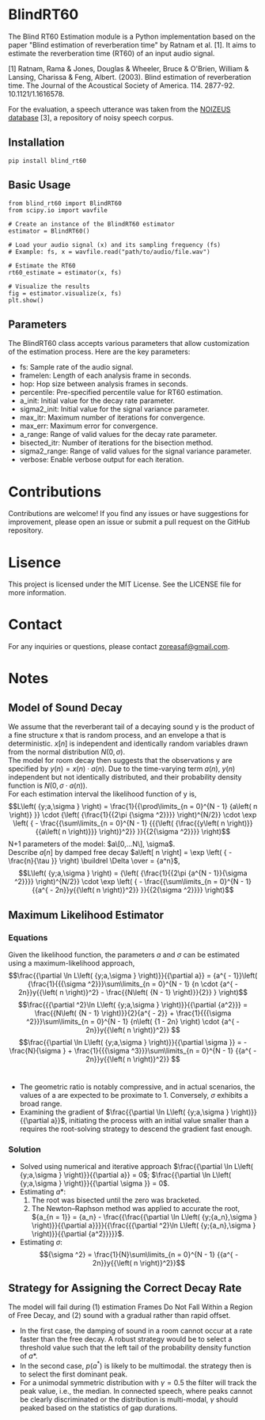 # BlindRT60
The Blind RT60 Estimation module is a Python implementation based on the paper "Blind estimation of reverberation time" by Ratnam et al. [1]. It aims to estimate the reverberation time (RT60) of an input audio signal.

[1] Ratnam, Rama & Jones, Douglas & Wheeler, Bruce & O'Brien, William & Lansing, Charissa & Feng, Albert. (2003). Blind estimation of reverberation time. The Journal of the Acoustical Society of America. 114. 2877-92. 10.1121/1.1616578. 

For the evaluation, a speech utterance was taken from the
[NOIZEUS database](https://ecs.utdallas.edu/loizou/speech/noizeus/) [3], a repository of noisy speech corpus.

## Installation
```
pip install blind_rt60
```

## Basic Usage
```
from blind_rt60 import BlindRT60
from scipy.io import wavfile

# Create an instance of the BlindRT60 estimator
estimator = BlindRT60()

# Load your audio signal (x) and its sampling frequency (fs)
# Example: fs, x = wavfile.read("path/to/audio/file.wav")

# Estimate the RT60
rt60_estimate = estimator(x, fs)

# Visualize the results
fig = estimator.visualize(x, fs)
plt.show()
```

## Parameters
The BlindRT60 class accepts various parameters that allow customization of the estimation process. Here are the key parameters:

* fs: Sample rate of the audio signal.
* framelen: Length of each analysis frame in seconds.
* hop: Hop size between analysis frames in seconds.
* percentile: Pre-specified percentile value for RT60 estimation.
* a_init: Initial value for the decay rate parameter.
* sigma2_init: Initial value for the signal variance parameter.
* max_itr: Maximum number of iterations for convergence.
* max_err: Maximum error for convergence.
* a_range: Range of valid values for the decay rate parameter.
* bisected_itr: Number of iterations for the bisection method.
* sigma2_range: Range of valid values for the signal variance parameter.
* verbose: Enable verbose output for each iteration.

# Contributions
Contributions are welcome! If you find any issues or have suggestions for improvement, please open an issue or submit a pull request on the GitHub repository.

# Lisence
This project is licensed under the MIT License. See the LICENSE file for more information.

# Contact
For any inquiries or questions, please contact zoreasaf@gmail.com.


# Notes

## Model of Sound Decay
We assume that the reverberant tail of a decaying sound
y is the product of a fine structure x that is random process, and an envelope a that is deterministic. $x\left[ n \right]$ is independent and identically random variables drawn from the normal distribution $N\left( {0,\sigma } \right)$.
<br/>
The model for room decay then suggests that the observations y are specified by $y\left( n \right) = x\left( n \right) \cdot a\left( n \right)$.
Due to the time-varying term $a\left( n \right)$, $y\left( n \right)$ independent but not identically distributed, and their probability density function is $N\left( {0,\sigma  \cdot a\left( n \right)} \right)$.
<br/>
For each estimation interval the likelihood function of y is,
$$L\left( {y;a,\sigma } \right) = \frac{1}{{\prod\limits_{n = 0}^{N - 1} {a\left( n \right)} }} \cdot {\left( {\frac{1}{{2\pi {\sigma ^2}}}} \right)^{N/2}} \cdot \exp \left( { - \frac{{\sum\limits_{n = 0}^{N - 1} {{{\left( {\frac{{y\left( n \right)}}{{a\left( n \right)}}} \right)}^2}} }}{{2{\sigma ^2}}}} \right)$$
N+1 parameters of the model: $a\[0,...N\], \sigma$.
<br/>
Describe $a[n]$ by damped free decay $a\left[ n \right] = \exp \left( { - \frac{n}{\tau }} \right) \buildrel \Delta \over = {a^n}$,
$$L\left( {y;a,\sigma } \right) = {\left( {\frac{1}{{2\pi {a^{N - 1}}{\sigma ^2}}}} \right)^{N/2}} \cdot \exp \left( { - \frac{{\sum\limits_{n = 0}^{N - 1} {{a^{ - 2n}}y{{\left( n \right)}^2}} }}{{2{\sigma ^2}}}} \right)$$

## Maximum Likelihood Estimator
### Equations
Given the likelihood function, the parameters $a$ and $\sigma$ can be estimated using a maximum-likelihood approach,
$$\frac{{\partial \ln L\left( {y;a,\sigma } \right)}}{{\partial a}} = {a^{ - 1}}\left( {\frac{1}{{{\sigma ^2}}}\sum\limits_{n = 0}^{N - 1} {n \cdot {a^{ - 2n}}y{{\left( n \right)}^2} - \frac{{N\left( {N - 1} \right)}}{2}} } \right)$$
$$\frac{{{\partial ^2}\ln L\left( {y;a,\sigma } \right)}}{{\partial {a^2}}} = \frac{{N\left( {N - 1} \right)}}{2}{a^{ - 2}} + \frac{1}{{{\sigma ^2}}}\sum\limits_{n = 0}^{N - 1} {n\left( {1 - 2n} \right) \cdot {a^{ - 2n}}y{{\left( n \right)}^2}} $$
$$\frac{{\partial \ln L\left( {y;a,\sigma } \right)}}{{\partial \sigma }} =  - \frac{N}{\sigma } + \frac{1}{{{\sigma ^3}}}\sum\limits_{n = 0}^{N - 1} {{a^{ - 2n}}y{{\left( n \right)}^2}} $$
<br/>
* The geometric ratio is notably compressive, and in actual scenarios, the values of a are expected to be proximate to 1. Conversely, $\sigma$ exhibits a broad range. 
* Examining the gradient of $\frac{{\partial \ln L\left( {y;a,\sigma } \right)}}{{\partial a}}$, initiating the process with an initial value smaller than a requires the root-solving strategy to descend the gradient fast enough.

### Solution
* Solved using numerical and iterative approach $\frac{{\partial \ln L\left( {y;a,\sigma } \right)}}{{\partial a}} = 0$; $\frac{{\partial \ln L\left( {y;a,\sigma } \right)}}{{\partial \sigma }} = 0$.
* Estimating $a*$:
	1. The root was bisected until the zero was bracketed.
	2. The Newton–Raphson method was applied to accurate the root, ${a_{n = 1}} = {a_n} - \frac{{\frac{{\partial \ln L\left( {y;{a_n},\sigma } \right)}}{{\partial a}}}}{{\frac{{{\partial ^2}\ln L\left( {y;{a_n},\sigma } \right)}}{{\partial {a^2}}}}}$.
* Estimating $\sigma$:
	$${\sigma ^2} = \frac{1}{N}\sum\limits_{n = 0}^{N - 1} {{a^{ - 2n}}y{{\left( n \right)}^2}}$$

## Strategy for Assigning the Correct Decay Rate

The model will fail during (1) estimation Frames Do Not Fall Within a Region of Free Decay, and (2) sound with a gradual rather than rapid offset.

* In the first case, the damping of sound in a room cannot occur at a rate faster than the free decay. A robust strategy would be to select a threshold value such that the left tail of the probability density function of $a*$.
* In the second case, $p(a^*)$ is likely to be multimodal. the strategy then is to select the first dominant peak.
* For a unimodal symmetric distribution with $\gamma = 0.5$ the filter will track the peak value, i.e., the median. In connected speech, where peaks cannot be clearly discriminated or the distribution is multi-modal, $\gamma$ should peaked based on the statistics of gap durations.



